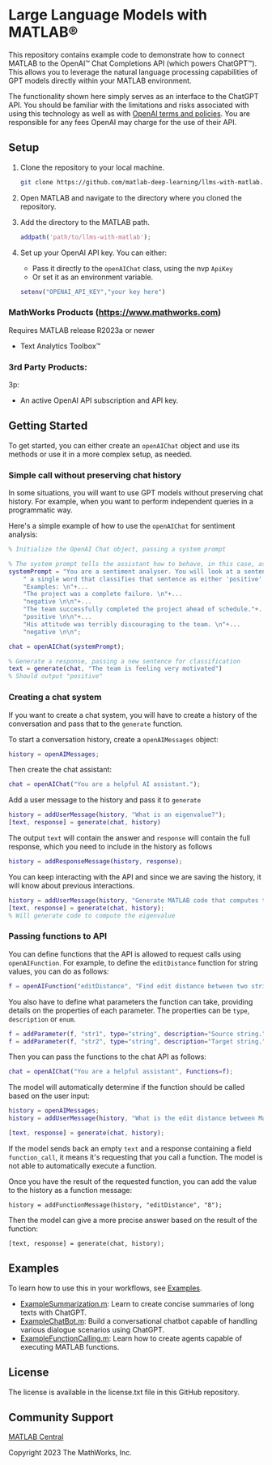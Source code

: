 # Large Language Models with MATLAB®

This repository contains example code to demonstrate how to connect MATLAB to the OpenAI™ Chat Completions API (which powers ChatGPT™). This allows you to leverage the natural language processing capabilities of GPT models directly within your MATLAB environment.

The functionality shown here simply serves as an interface to the ChatGPT API. You should be familiar with the limitations and risks associated with using this technology as well as with [OpenAI terms and policies](https://openai.com/policies). You are responsible for any fees OpenAI may charge for the use of their API.

## Setup 
1. Clone the repository to your local machine.

    ```bash
    git clone https://github.com/matlab-deep-learning/llms-with-matlab.git
    ```
   
2. Open MATLAB and navigate to the directory where you cloned the repository.

3. Add the directory to the MATLAB path.

    ```matlab
    addpath('path/to/llms-with-matlab');
    ```

4. Set up your OpenAI API key. You can either:
    - Pass it directly to the `openAIChat` class, using the nvp `ApiKey`
    - Or set it as an environment variable.
    ```matlab
    setenv("OPENAI_API_KEY","your key here")
    ```

### MathWorks Products (https://www.mathworks.com)

Requires MATLAB release R2023a or newer
- Text Analytics Toolbox™


### 3rd Party Products:
3p:
- An active OpenAI API subscription and API key.


## Getting Started 

To get started, you can either create an `openAIChat` object and use its methods or use it in a more complex setup, as needed.

### Simple call without preserving chat history

In some situations, you will want to use GPT models without preserving chat history. For example, when you want to perform independent queries in a programmatic way. 

Here's a simple example of how to use the `openAIChat` for sentiment analysis:

```matlab
% Initialize the OpenAI Chat object, passing a system prompt

% The system prompt tells the assistant how to behave, in this case, as a sentiment analyzer
systemPrompt = "You are a sentiment analyser. You will look at a sentence and output"+...
    " a single word that classifies that sentence as either 'positive' or 'negative'."+....
    "Examples: \n"+...
    "The project was a complete failure. \n"+...
    "negative \n\n"+...  
    "The team successfully completed the project ahead of schedule."+...
    "positive \n\n"+...
    "His attitude was terribly discouraging to the team. \n"+...
    "negative \n\n";

chat = openAIChat(systemPrompt);

% Generate a response, passing a new sentence for classification
text = generate(chat, "The team is feeling very motivated")
% Should output "positive"
```

### Creating a chat system

If you want to create a chat system, you will have to create a history of the conversation and pass that to the `generate` function.

To start a conversation history, create a `openAIMessages` object:

```matlab
history = openAIMessages;
```

Then create the chat assistant:

```matlab
chat = openAIChat("You are a helpful AI assistant.");
```

Add a user message to the history and pass it to `generate`

```matlab
history = addUserMessage(history, "What is an eigenvalue?");
[text, response] = generate(chat, history)
```

The output `text` will contain the answer and `response` will contain the full response, which you need to include in the history as follows
```matlab
history = addResponseMessage(history, response);
```

You can keep interacting with the API and since we are saving the history, it will know about previous interactions.
```matlab
history = addUserMessage(history, "Generate MATLAB code that computes that");
[text, response] = generate(chat, history);
% Will generate code to compute the eigenvalue
```

### Passing functions to API

You can define functions that the API is allowed to request calls using `openAIFunction`. For example, to define the `editDistance` function for string values, you can do as follows:

```matlab
f = openAIFunction("editDistance", "Find edit distance between two strings or documents");
```

You also have to define what parameters the function can take, providing details on the properties of each parameter. The properties can be `type`, `description` or `enum`.

```matlab
f = addParameter(f, "str1", type="string", description="Source string.");
f = addParameter(f, "str2", type="string", description="Target string.");
```

Then you can pass the functions to the chat API as follows:

```matlab
chat = openAIChat("You are a helpful assistant", Functions=f);
```

The model will automatically determine if the function should be called based on the user input:

```matlab
history = openAIMessages;
history = addUserMessage(history, "What is the edit distance between MathWorks and MATLAB?");

[text, response] = generate(chat, history);
```

If the model sends back an empty `text` and a response containing a field `function_call`, it means it's requesting that you call a function. The model is not able to automatically execute a function. 

Once you have the result of the requested function, you can add the value to the history as a function message:

```
history = addFunctionMessage(history, "editDistance", "8"); 
```

Then the model can give a more precise answer based on the result of the function:
```
[text, response] = generate(chat, history);
```

## Examples
To learn how to use this in your workflows, see [Examples](/examples/). 

- [ExampleSummarization.m](/examples/ExampleSummarization.m):  Learn to create concise summaries of long texts with ChatGPT.
- [ExampleChatBot.m](/examples/ExampleChatBot.m): Build a conversational chatbot capable of handling various dialogue scenarios using ChatGPT.
- [ExampleFunctionCalling.m](/examples/ExampleFunctionCalling.m): Learn how to create agents capable of executing MATLAB functions.

## License

The license is available in the license.txt file in this GitHub repository.

## Community Support
[MATLAB Central](https://www.mathworks.com/matlabcentral)

Copyright 2023 The MathWorks, Inc.
